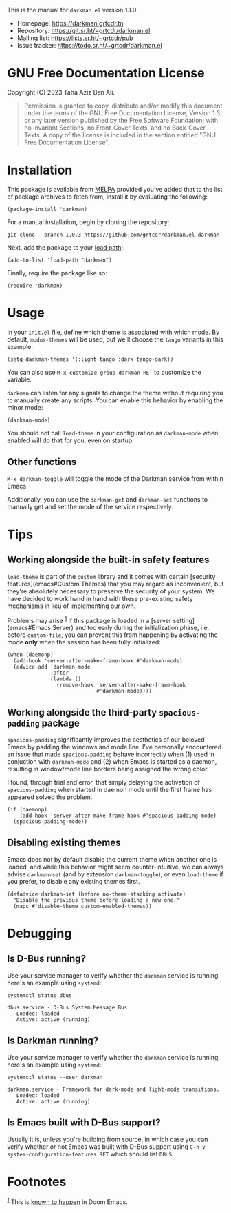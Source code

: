 



This is the manual for `darkman.el` version 1.1.0.

-   Homepage: <https://darkman.grtcdr.tn>
-   Repository: <https://git.sr.ht/~grtcdr/darkman.el>
-   Mailing list: <https://lists.sr.ht/~grtcdr/pub>
-   Issue tracker: <https://todo.sr.ht/~grtcdr/darkman.el>


# GNU Free Documentation License

Copyright (C) 2023 Taha Aziz Ben Ali.

> Permission is granted to copy, distribute and/or modify this document
> under the terms of the GNU Free Documentation License, Version 1.3 or
> any later version published by the Free Software Foundation; with no
> Invariant Sections, no Front-Cover Texts, and no Back-Cover Texts. A
> copy of the license is included in the section entitled "GNU Free
> Documentation License".


# Installation

This package is available from [MELPA](https://melpa.org) provided you've added that to the list of
package archives to fetch from, install it by evaluating the following:

    (package-install 'darkman)

For a manual installation, begin by cloning the repository:

    git clone --branch 1.0.3 https://github.com/grtcdr/darkman.el darkman

Next, add the package to your [load path](https://www.gnu.org/software/emacs/manual/html_node/emacs/Lisp-Libraries.html):

    (add-to-list 'load-path "darkman")

Finally, require the package like so:

    (require 'darkman)


# Usage

In your `init.el` file, define which theme is associated with which
mode. By default, `modus-themes` will be used, but we'll choose the
`tango` variants in this example.

    (setq darkman-themes '(:light tango :dark tango-dark))

You can also use `M-x customize-group darkman RET` to customize the
variable.

`darkman` can listen for any signals to change the theme without
requiring you to manually create any scripts. You can enable this
behavior by enabling the minor mode:

    (darkman-mode)

You should not call `load-theme` in your configuration as
`darkman-mode` when enabled will do that for you, even on startup.


## Other functions

`M-x darkman-toggle` will toggle the mode of the Darkman service from
within Emacs.

Additionally, you can use the `darkman-get` and `darkman-set`
functions to manually get and set the mode of the service
respectively.


# Tips


## Working alongside the built-in safety features

`load-theme` is part of the `custom` library and it comes with certain
[security features](emacs#Custom Themes) that you may regard as inconvenient, but they're
absolutely necessary to preserve the security of your system. We have
decided to work hand in hand with these pre-existing safety mechanisms
in lieu of implementing our own.

Problems may arise <sup><a id="fnr.1" class="footref" href="#fn.1" role="doc-backlink">1</a></sup> if this package is loaded in a [server
setting](emacs#Emacs Server) and too early during the initialization phase, i.e. before
`custom-file`, you can prevent this from happening by activating the
mode **only** when the session has been fully initialized:

    (when (daemonp)
      (add-hook 'server-after-make-frame-hook #'darkman-mode)
      (advice-add 'darkman-mode
                  :after
                  (lambda ()
                    (remove-hook 'server-after-make-frame-hook
                                 #'darkman-mode))))


## Working alongside the third-party `spacious-padding` package

`spacious-padding` significantly improves the aesthetics of our beloved Emacs by
padding the windows and mode line. I've personally encountered an issue that
made `spacious-padding` behave incorrectly when (1) used in conjuction with
`darkman-mode` and (2) when Emacs is started as a daemon, resulting in
window/mode line borders being assigned the wrong color.

I found, through trial and error, that simply delaying the activation of
`spacious-padding` when started in daemon mode until the first frame has
appeared solved the problem.

    (if (daemonp)
        (add-hook 'server-after-make-frame-hook #'spacious-padding-mode)
      (spacious-padding-mode))


## Disabling existing themes

Emacs does not by default disable the current theme when another one
is loaded, and while this behavior might seem counter-intuitive, we
can always advise `darkman-set` (and by extension `darkman-toggle`), or
even `load-theme` if you prefer, to disable any existing themes first.

    (defadvice darkman-set (before no-theme-stacking activate)
      "Disable the previous theme before loading a new one."
      (mapc #'disable-theme custom-enabled-themes))


# Debugging


## Is D-Bus running?

Use your service manager to verify whether the `darkman` service is running,
here's an example using `systemd`:

    systemctl status dbus

    dbus.service - D-Bus System Message Bus
       Loaded: loaded
       Active: active (running)


## Is Darkman running?

Use your service manager to verify whether the `darkman` service is running,
here's an example using `systemd`:

    systemctl status --user darkman

    darkman.service - Framework for dark-mode and light-mode transitions.
       Loaded: loaded
       Active: active (running)


## Is Emacs built with D-Bus support?

Usually it is, unless you're building from source, in which case you
can verify whether or not Emacs was built with D-Bus support using
`C-h v system-configuration-features RET` which should list `DBUS`.


# Footnotes

<sup><a id="fn.1" href="#fnr.1">1</a></sup> This is [known to happen](https://github.com/grtcdr/darkman.el/pull/7#issuecomment-1422666665) in Doom Emacs.
